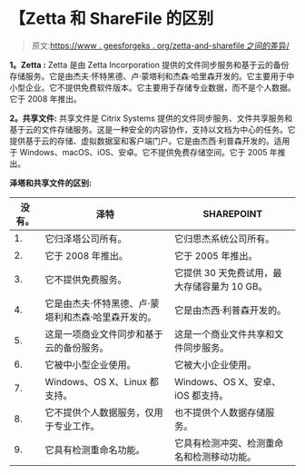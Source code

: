 # 【Zetta 和 ShareFile 的区别

> 原文:[https://www . geesforgeks . org/zetta-and-sharefile 之间的差异/](https://www.geeksforgeeks.org/difference-between-zetta-and-sharefile/)

**1。Zetta :**
Zetta 是由 Zetta Incorporation 提供的文件同步服务和基于云的备份存储服务。它是由杰夫·怀特黑德、卢·蒙塔利和杰森·哈里森开发的。它主要用于中小型企业。它不提供免费软件版本。它主要用于存储专业数据，而不是个人数据。它于 2008 年推出。

**2。共享文件:**
共享文件是 Citrix Systems 提供的文件同步服务、文件共享服务和基于云的文件存储服务。这是一种安全的内容协作，支持以文档为中心的任务。它提供基于云的存储、虚拟数据室和客户端门户。它是由杰西·利普森开发的。适用于 Windows、macOS、iOS、安卓。它不提供免费存储空间。它于 2005 年推出。

**泽塔和共享文件的区别:**

<center>

| 没有。 | 泽特 | SHAREPOINT |
| --- | --- | --- |
| 1. | 它归泽塔公司所有。 | 它归思杰系统公司所有。 |
| 2. | 它于 2008 年推出。 | 它于 2005 年推出。 |
| 3. | 它不提供免费服务。 | 它提供 30 天免费试用，最大存储容量为 10 GB。 |
| 4. | 它是由杰夫·怀特黑德、卢·蒙塔利和杰森·哈里森开发的。 | 它是由杰西·利普森开发的。 |
| 5. | 这是一项商业文件同步和基于云的备份服务。 | 这是一个商业文件共享和文件同步服务。 |
| 6. | 它被中小型企业使用。 | 它被大小企业使用。 |
| 7. | Windows、OS X、Linux 都支持。 | Windows、OS X、安卓、iOS 都支持。 |
| 8. | 它不提供个人数据服务，仅用于专业工作。 | 也不提供个人数据存储服务。 |
| 9. | 它具有检测重命名功能。 | 它具有检测冲突、检测重命名和检测移动功能。 |

</center>
